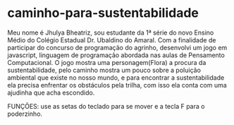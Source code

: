 # caminho-para-sustentabilidade
Meu nome é Jhulya Bheatriz, sou estudante da 1ª série do novo Ensino Médio do Colégio Estadual Dr. Ubaldino do Amaral. Com a finalidade de participar do concurso de programação do agrinho, desenvolvi um jogo em javascript, linguagem de programação abordada nas aulas de Pensamento Computacional. O jogo mostra uma personagem(Flora) a procura da sustentabilidade, pelo caminho mostra um pouco sobre a poluição ambiental que existe no nosso mundo, e para encontrar a sustentabilidade ela precisa enfrentar os obstáculos pela trilha, com isso ela conta com uma ajudinha que acha escondido.

FUNÇÕES: use as setas do teclado para se mover e a tecla F para o poderzinho.


